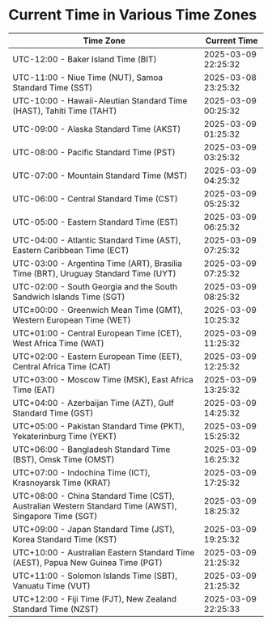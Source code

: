 # Current Time in Various Time Zones

| Time Zone | Current Time |
|-----------|--------------|
| UTC-12:00 - Baker Island Time (BIT) | 2025-03-09 22:25:32 |
| UTC-11:00 - Niue Time (NUT), Samoa Standard Time (SST) | 2025-03-08 23:25:32 |
| UTC-10:00 - Hawaii-Aleutian Standard Time (HAST), Tahiti Time (TAHT) | 2025-03-09 00:25:32 |
| UTC-09:00 - Alaska Standard Time (AKST) | 2025-03-09 01:25:32 |
| UTC-08:00 - Pacific Standard Time (PST) | 2025-03-09 03:25:32 |
| UTC-07:00 - Mountain Standard Time (MST) | 2025-03-09 04:25:32 |
| UTC-06:00 - Central Standard Time (CST) | 2025-03-09 05:25:32 |
| UTC-05:00 - Eastern Standard Time (EST) | 2025-03-09 06:25:32 |
| UTC-04:00 - Atlantic Standard Time (AST), Eastern Caribbean Time (ECT) | 2025-03-09 07:25:32 |
| UTC-03:00 - Argentina Time (ART), Brasília Time (BRT), Uruguay Standard Time (UYT) | 2025-03-09 07:25:32 |
| UTC-02:00 - South Georgia and the South Sandwich Islands Time (SGT) | 2025-03-09 08:25:32 |
| UTC±00:00 - Greenwich Mean Time (GMT), Western European Time (WET) | 2025-03-09 10:25:32 |
| UTC+01:00 - Central European Time (CET), West Africa Time (WAT) | 2025-03-09 11:25:32 |
| UTC+02:00 - Eastern European Time (EET), Central Africa Time (CAT) | 2025-03-09 12:25:32 |
| UTC+03:00 - Moscow Time (MSK), East Africa Time (EAT) | 2025-03-09 13:25:32 |
| UTC+04:00 - Azerbaijan Time (AZT), Gulf Standard Time (GST) | 2025-03-09 14:25:32 |
| UTC+05:00 - Pakistan Standard Time (PKT), Yekaterinburg Time (YEKT) | 2025-03-09 15:25:32 |
| UTC+06:00 - Bangladesh Standard Time (BST), Omsk Time (OMST) | 2025-03-09 16:25:32 |
| UTC+07:00 - Indochina Time (ICT), Krasnoyarsk Time (KRAT) | 2025-03-09 17:25:32 |
| UTC+08:00 - China Standard Time (CST), Australian Western Standard Time (AWST), Singapore Time (SGT) | 2025-03-09 18:25:32 |
| UTC+09:00 - Japan Standard Time (JST), Korea Standard Time (KST) | 2025-03-09 19:25:32 |
| UTC+10:00 - Australian Eastern Standard Time (AEST), Papua New Guinea Time (PGT) | 2025-03-09 21:25:32 |
| UTC+11:00 - Solomon Islands Time (SBT), Vanuatu Time (VUT) | 2025-03-09 21:25:32 |
| UTC+12:00 - Fiji Time (FJT), New Zealand Standard Time (NZST) | 2025-03-09 22:25:33 |
